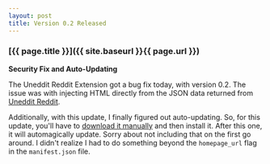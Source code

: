 ```yaml
---
layout: post
title: Version 0.2 Released
---
```

### [{{ page.title }}]({{ site.baseurl }}{{ page.url }}) ###

**Security Fix and Auto-Updating**

The Uneddit Reddit Extension got a bug fix today, with version 0.2. The issue was with injecting HTML directly from the JSON data returned from [Uneddit Reddit](http://unedditreddit.com).

Additionally, with this update, I finally figured out auto-updating. So, for this update, you'll have to [download it manually](/UnedditExtension/package/UnedditExtension.crx) and then install it. After this one, it will automagically update. Sorry about not including that on the first go around. I didn't realize I had to do something beyond the `homepage_url` flag in the `manifest.json` file.
